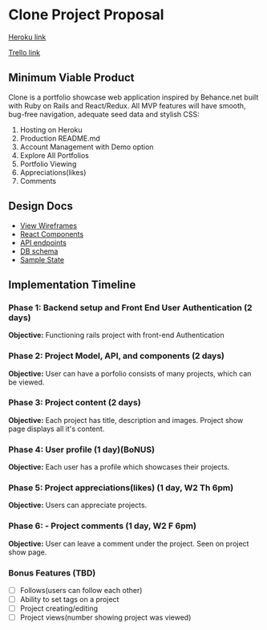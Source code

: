 # Clone Project Proposal

[Heroku link][heroku]

[Trello link][trello]

[heroku]: http://www.clone.herokuapp.com
[trello]: https://trello.com/b/ALgfuX0Q/clone

## Minimum Viable Product

Clone is a portfolio showcase web application inspired by Behance.net built with Ruby on Rails and React/Redux. All MVP features will have smooth, bug-free navigation, adequate seed data and stylish CSS:

1. Hosting on Heroku
2. Production README.md
3. Account Management with Demo option
4. Explore All Portfolios
5. Portfolio Viewing
6. Appreciations(likes)
7. Comments

## Design Docs
* [View Wireframes][wireframes]
* [React Components][components]
* [API endpoints][api-endpoints]
* [DB schema][schema]
* [Sample State][sample-state]

[wireframes]: docs/wireframes
[components]: docs/component-hierarchy.md
[sample-state]: docs/sample-state.md
[api-endpoints]: docs/api-endpoints.md
[schema]: docs/schema.md


## Implementation Timeline

### Phase 1: Backend setup and Front End User Authentication (2 days)

**Objective:** Functioning rails project with front-end Authentication

### Phase 2: Project Model, API, and components (2 days)

**Objective:** User can have a porfolio consists of many projects, which can be viewed.

### Phase 3: Project content (2 days)

**Objective:** Each project has title, description and images. Project show page displays all it's content.

### Phase 4: User profile (1 day)(BoNUS)

**Objective:** Each user has a profile which showcases their projects.

### Phase 5: Project appreciations(likes) (1 day, W2 Th 6pm)

**Objective:** Users can appreciate projects.

### Phase 6: - Project comments (1 day, W2 F 6pm)

**Objective:** User can leave a comment under the project. Seen on project show page.

### Bonus Features (TBD)
- [ ] Follows(users can follow each other)
- [ ] Ability to set tags on a project
- [ ] Project creating/editing
- [ ] Project views(number showing project was viewed)
